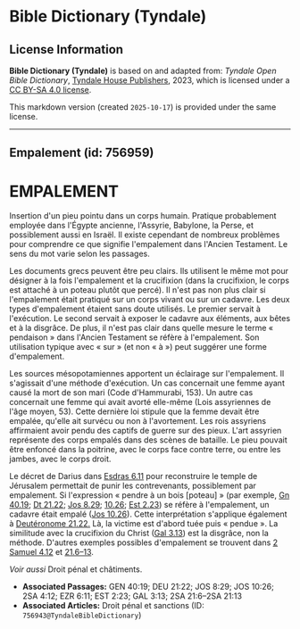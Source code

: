 # Bible Dictionary (Tyndale)

## License Information

**Bible Dictionary (Tyndale)** is based on and adapted from: _Tyndale Open Bible Dictionary_, [Tyndale House Publishers](https://tyndaleopenresources.com/), 2023, which is licensed under a [CC BY-SA 4.0 license](https://creativecommons.org/licenses/by-sa/4.0/legalcode.en).

This markdown version (created `2025-10-17`) is provided under the same license.



--------------------------------

## Empalement (id: 756959)

EMPALEMENT
==========

Insertion d'un pieu pointu dans un corps humain. Pratique probablement employée dans l'Égypte ancienne, l'Assyrie, Babylone, la Perse, et possiblement aussi en Israël. Il existe cependant de nombreux problèmes pour comprendre ce que signifie l'empalement dans l'Ancien Testament. Le sens du mot varie selon les passages.

Les documents grecs peuvent être peu clairs. Ils utilisent le même mot pour désigner à la fois l'empalement et la crucifixion (dans la crucifixion, le corps est attaché à un poteau plutôt que percé). Il n'est pas non plus clair si l'empalement était pratiqué sur un corps vivant ou sur un cadavre. Les deux types d'empalement étaient sans doute utilisés. Le premier servait à l'exécution. Le second servait à exposer le cadavre aux éléments, aux bêtes et à la disgrâce. De plus, il n'est pas clair dans quelle mesure le terme « pendaison » dans l'Ancien Testament se réfère à l'empalement. Son utilisation typique avec « sur » (et non « à ») peut suggérer une forme d'empalement.

Les sources mésopotamiennes apportent un éclairage sur l'empalement. Il s'agissait d'une méthode d'exécution. Un cas concernait une femme ayant causé la mort de son mari (Code d'Hammurabi, 153\). Un autre cas concernait une femme qui avait avorté elle\-même (Lois assyriennes de l'âge moyen, 53\). Cette dernière loi stipule que la femme devait être empalée, qu'elle ait survécu ou non à l'avortement. Les rois assyriens affirmaient avoir pendu des captifs de guerre sur des pieux. L'art assyrien représente des corps empalés dans des scènes de bataille. Le pieu pouvait être enfoncé dans la poitrine, avec le corps face contre terre, ou entre les jambes, avec le corps droit.

Le décret de Darius dans [Esdras 6\.11](https://ref.ly/Ezra6:11) pour reconstruire le temple de Jérusalem permettait de punir les contrevenants, possiblement par empalement. Si l'expression « pendre à un bois \[poteau] » (par exemple, [Gn 40\.19](https://ref.ly/Gen40:19); [Dt 21\.22](https://ref.ly/Deut21:22); [Jos 8\.29](https://ref.ly/Josh8:29); [10\.26](https://ref.ly/Josh10:26); [Est 2\.23](https://ref.ly/Esth2:23)) se réfère à l'empalement, un cadavre était empalé ([Jos 10\.26](https://ref.ly/Josh10:26)). Cette interprétation s'applique également à [Deutéronome 21\.22\.](https://ref.ly/Deut21:22) Là, la victime est d'abord tuée puis « pendue ». La similitude avec la crucifixion du Christ ([Gal 3\.13](https://ref.ly/Gal3:13)) est la disgrâce, non la méthode. D'autres exemples possibles d'empalement se trouvent dans [2 Samuel 4\.12](https://ref.ly/2Sam4:12) et [21\.6–13](https://ref.ly/2Sam21:6-2Sam21:13).

*Voir aussi* Droit pénal et châtiments.

* **Associated Passages:** GEN 40:19; DEU 21:22; JOS 8:29; JOS 10:26; 2SA 4:12; EZR 6:11; EST 2:23; GAL 3:13; 2SA 21:6–2SA 21:13
* **Associated Articles:** Droit pénal et sanctions (ID: `756943@TyndaleBibleDictionary`)

